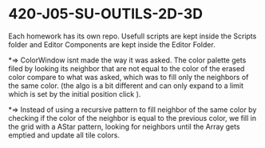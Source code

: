 # 420-J05-SU-OUTILS-2D-3D
 
Each homework has its own repo. Usefull scripts are kept inside the Scripts folder and Editor Components are kept inside the Editor Folder.

*=> ColorWindow isnt made the way it was asked. The color palette gets filed by looking its neighbor that are not equal to the color of the erased color compare to what was asked, which was to fill only the neighbors of the same color. (the algo is a bit different and can only expand to a limit which is set by the initial position click <Initial neighbor>).
 
 *=> Instead of using a recursive pattern to fill neighbor of the same color by checking if the color of the neighbor is equal to the previous color,
 we fill in the grid with a AStar pattern, looking for neighbors until the Array gets emptied and update all tile colors. 
